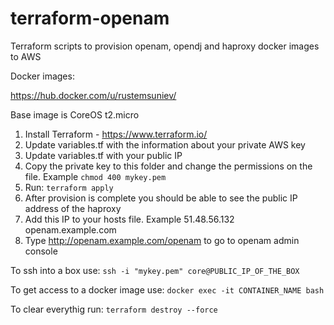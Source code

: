 # terraform-openam

Terraform scripts to provision openam, opendj and haproxy docker images to AWS

Docker images:

https://hub.docker.com/u/rustemsuniev/

Base image is CoreOS t2.micro

1. Install Terraform - https://www.terraform.io/
2. Update variables.tf with the information about your private AWS key
3. Update variables.tf with your public IP
4. Copy the private key to this folder and change the permissions on the file. Example `chmod 400 mykey.pem`
5. Run: `terraform apply`
6. After provision is complete you should be able to see the public IP address of the haproxy
7. Add this IP to your hosts file. Example 51.48.56.132 openam.example.com
8. Type http://openam.example.com/openam to go to openam admin console

To ssh into a box use: `ssh -i "mykey.pem" core@PUBLIC_IP_OF_THE_BOX`

To get access to a docker image use: `docker exec -it CONTAINER_NAME bash`

To clear everythig run: `terraform destroy --force`
